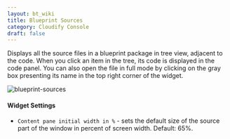 ```yaml
---
layout: bt_wiki
title: Blueprint Sources
category: Cloudify Console
draft: false
---
```

Displays all the source files in a blueprint package in tree view, adjacent to the code. When you click an item in the tree, its code is displayed in the code panel. You can also open the file in full mode by clicking on the gray box presenting its name in the top right corner of the widget. 

![blueprint-sources]( /images/ui/widgets/blueprint-sources.png )

#### Widget Settings
* `Content pane initial width in %` - sets the default size of the source part of the window in percent of screen width. Default: 65%. 

